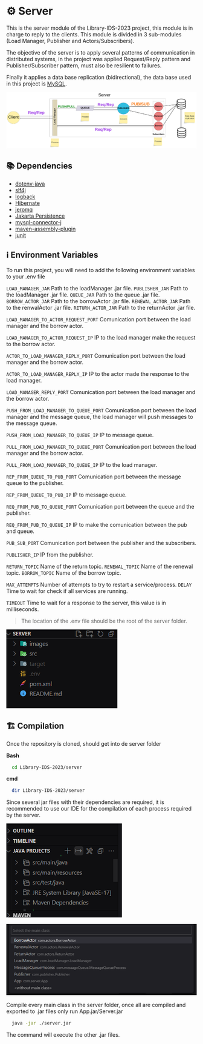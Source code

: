 # ⚙️ Server

This is the server module of the Library-IDS-2023 project, this module is in charge to reply to the clients. This module is divided in 3 sub-modules (Load Manager, Publisher and Actors/Subscribers).

The objective of the server is to apply several patterns of communication in distributed systems, in the project was applied Request/Reply pattern and Publisher/Subscriber pattern, must also be resilient to failures.

Finally it applies a data base replication (bidirectional), the data base used in this project is [MySQL](https://www.mysql.com/).

![Schema of the server](images/Schema-Library-IDS-2023.png)

## 📚 Dependencies

- [dotenv-java](https://github.com/cdimascio/dotenv-java)
- [slf4j](https://www.slf4j.org/)
- [logback](https://logback.qos.ch/)
- [Hibernate](https://hibernate.org/)
- [jeromq](https://zeromq.org/)
- [Jakarta Persistence](https://github.com/javaee/jpa-spec)
- [mysql-connector-j](https://github.com/mysql/mysql-connector-j)
- [maven-assembly-plugin](https://maven.apache.org/plugins/maven-assembly-plugin/)
- [junit](https://junit.org/junit5/)

## ℹ️ Environment Variables

To run this project, you will need to add the following environment variables to your .env file

`LOAD_MANAGER_JAR` Path to the loadManager .jar file.
`PUBLISHER_JAR` Path to the loadManager .jar file.
`QUEUE_JAR` Path to the queue .jar file.
`BORROW_ACTOR_JAR` Path to the borrowActor .jar file.
`RENEWAL_ACTOR_JAR` Path to the renwalActor .jar file.
`RETURN_ACTOR_JAR` Path to the returnActor .jar file.

`LOAD_MANAGER_TO_ACTOR_REQUEST_PORT` Comunication port between the load manager and the borrow actor.

`LOAD_MANAGER_TO_ACTOR_REQUEST_IP` IP to the load manager make the request to the borrow actor.

`ACTOR_TO_LOAD_MANAGER_REPLY_PORT` Comunication port between the load manager and the borrow actor.

`ACTOR_TO_LOAD_MANAGER_REPLY_IP` IP to the actor made the response to the load manager.

`LOAD_MANAGER_REPLY_PORT` Comunication port between the load manager and the borrow actor.

`PUSH_FROM_LOAD_MANAGER_TO_QUEUE_PORT` Comunication port between the load manager and the message queue, the load manager will push messages to the message queue.

`PUSH_FROM_LOAD_MANAGER_TO_QUEUE_IP` IP to message queue.

`PULL_FROM_LOAD_MANAGER_TO_QUEUE_PORT` Comunication port between the load manager and the borrow actor.

`PULL_FROM_LOAD_MANAGER_TO_QUEUE_IP` IP to the load manager.

`REP_FROM_QUEUE_TO_PUB_PORT` Comunication port between the message queue to the publisher.

`REP_FROM_QUEUE_TO_PUB_IP` IP to message queue.

`REQ_FROM_PUB_TO_QUEUE_PORT` Comunication port between the queue and the publisher.

`REQ_FROM_PUB_TO_QUEUE_IP` IP to make the comunication between the pub and queue.

`PUB_SUB_PORT` Comunication port between the publisher and the subscribers.

`PUBLISHER_IP` IP from the publisher.

`RETURN_TOPIC` Name of the return topic.
`RENEWAL_TOPIC` Name of the renewal topic.
`BORROW_TOPIC` Name of the borrow topic.

`MAX_ATTEMPTS` Number of attempts to try to restart a service/process.
`DELAY` Time to wait for check if all services are running.

`TIMEOUT` Time to wait for a response to the server, this value is in milliseconds.

> The location of the .env file should be the root of the server folder.

![.envPosition](images/envPosition.png)


## 🏗️ Compilation

Once the repository is cloned, should get into de server folder

**Bash**

```bash
  cd Library-IDS-2023/server
```

**cmd**

```bash
  dir Library-IDS-2023/server
```

Since several jar files with their dependencies are required, it is recommended to use our IDE for the compilation of each process required by the server.

![javaProjects](images/javaProjects.png)

![determineMainClass](images/determineMainClass.png)

Compile every main class in the server folder, once all are compiled and exported to .jar files only run App.jar/Server.jar 

```bash
  java -jar ./server.jar
```

The command will execute the other .jar files.